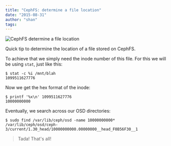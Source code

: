 ```yaml
---
title: "CephFS: determine a file location"
date: "2015-08-31"
author: "shan"
tags: 
---
```


![CephFS determine a file location](http://sebastien-han.fr/images/cephfs-file-location.jpg)

Quick tip to determine the location of a file stored on CephFS.

To achieve that we simply need the inode number of this file. For this we will be using `stat`, just like this:

```
$ stat -c %i /mnt/blah
1099511627776
```

Now we get the hex format of the inode:

```
$ printf '%x\n' 1099511627776
10000000000
```

Eventually, we search across our OSD directories:

```
$ sudo find /var/lib/ceph/osd -name 10000000000*
/var/lib/ceph/osd/ceph-3/current/1.30_head/10000000000.00000000__head_F0B56F30__1
```

  

> Tada! That's all!
